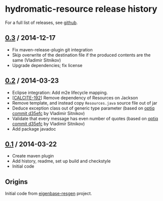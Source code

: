 # hydromatic-resource release history

For a full list of releases, see <a href="https://github.com/julianhyde/hydromatic-resource/releases">github</a>.

## <a href="https://github.com/julianhyde/hydromatic-resource/releases/tag/hydromatic-resource-0.3">0.3</a> / 2014-12-17

* Fix maven-release-plugin git integration
* Skip overwrite of the destination file if the produced contents are the same
  (Vladimir Sitnikov)
* Upgrade dependencies; fix license

## <a href="https://github.com/julianhyde/hydromatic-resource/releases/tag/hydromatic-resource-0.2">0.2</a> / 2014-03-23

* Eclipse integration: Add m2e lifecycle mapping.
* [<a href="https://issues.apache.org/jira/browse/CALCITE-192">CALCITE-192</a>]
  Remove dependency of Resources on Jackson
* Remove template, and instead copy `Resources.java` source file out of jar
* Deduce exception class out of generic type parameter
  (based on <a href="https://github.com/julianhyde/optiq/commit/d35efc5e454059c90d1192b969df0ae4f741e987">optiq commit d35efc</a> by Vladimir Sitnikov)
* Validate that every message has even number of quotes
  (based on <a href="https://github.com/julianhyde/optiq/commit/d35efc5e454059c90d1192b969df0ae4f741e987">optiq commit d35efc</a> by Vladimir Sitnikov)
* Add package javadoc

## <a href="https://github.com/julianhyde/hydromatic-resource/releases/tag/hydromatic-resource-0.1">0.1</a> / 2014-03-22

* Create maven plugin
* Add history, readme, set up build and checkstyle
* Initial code

## Origins

Initial code from
<a href="https://github.com/julianhyde/eigenbase-resgen">eigenbase-resgen</a>
project.
